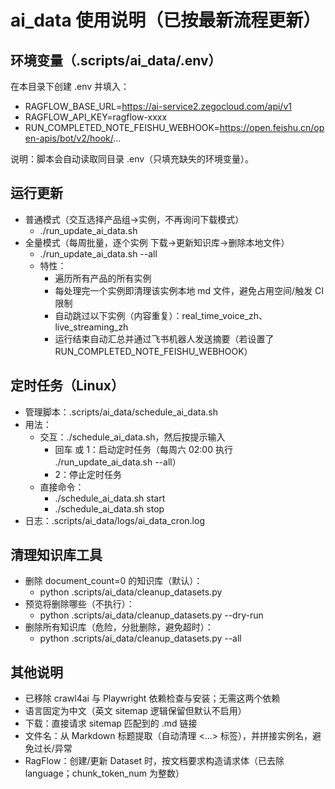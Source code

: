 # ai_data 使用说明（已按最新流程更新）

## 环境变量（.scripts/ai_data/.env）
在本目录下创建 .env 并填入：
- RAGFLOW_BASE_URL=https://ai-service2.zegocloud.com/api/v1
- RAGFLOW_API_KEY=ragflow-xxxx
- RUN_COMPLETED_NOTE_FEISHU_WEBHOOK=https://open.feishu.cn/open-apis/bot/v2/hook/...

说明：脚本会自动读取同目录 .env（只填充缺失的环境变量）。

## 运行更新
- 普通模式（交互选择产品组→实例，不再询问下载模式）
  - ./run_update_ai_data.sh
- 全量模式（每周批量，逐个实例 下载→更新知识库→删除本地文件）
  - ./run_update_ai_data.sh --all
  - 特性：
    - 遍历所有产品的所有实例
    - 每处理完一个实例即清理该实例本地 md 文件，避免占用空间/触发 CI 限制
    - 自动跳过以下实例（内容重复）：real_time_voice_zh、live_streaming_zh
    - 运行结束自动汇总并通过飞书机器人发送摘要（若设置了 RUN_COMPLETED_NOTE_FEISHU_WEBHOOK）

## 定时任务（Linux）
- 管理脚本：.scripts/ai_data/schedule_ai_data.sh
- 用法：
  - 交互：./schedule_ai_data.sh，然后按提示输入
    - 回车 或 1：启动定时任务（每周六 02:00 执行 ./run_update_ai_data.sh --all）
    - 2：停止定时任务
  - 直接命令：
    - ./schedule_ai_data.sh start
    - ./schedule_ai_data.sh stop
- 日志：.scripts/ai_data/logs/ai_data_cron.log

## 清理知识库工具
- 删除 document_count=0 的知识库（默认）：
  - python .scripts/ai_data/cleanup_datasets.py
- 预览将删除哪些（不执行）：
  - python .scripts/ai_data/cleanup_datasets.py --dry-run
- 删除所有知识库（危险，分批删除，避免超时）：
  - python .scripts/ai_data/cleanup_datasets.py --all

## 其他说明
- 已移除 crawl4ai 与 Playwright 依赖检查与安装；无需这两个依赖
- 语言固定为中文（英文 sitemap 逻辑保留但默认不启用）
- 下载：直接请求 sitemap 匹配到的 .md 链接
- 文件名：从 Markdown 标题提取（自动清理 <...> 标签），并拼接实例名，避免过长/异常
- RagFlow：创建/更新 Dataset 时，按文档要求构造请求体（已去除 language；chunk_token_num 为整数）
